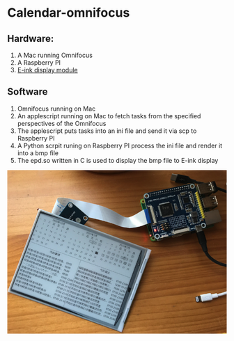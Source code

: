 # Calendar-omnifocus
## Hardware:
1. A Mac running Omnifocus
2. A Raspberry PI
3. [E-ink display module](https://www.waveshare.net/wiki/6inch_e-Paper_HAT)

## Software
1. Omnifocus running on Mac
2. An applescript running on Mac to fetch tasks from the specified perspectives of the Omnifocus
3. The applescript puts tasks into an ini file and send it via scp to Raspberry PI
4. A Python scrpit runing on Raspberry PI process the ini file and render it into a bmp file
5. The epd.so written in C is used to display the bmp file to E-ink display

![显示效果](/img/calendar-omnifocus.png)
